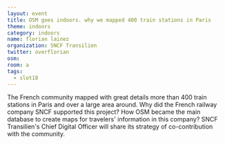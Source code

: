 ```yaml
---
layout: event
title: OSM goes indoors. why we mapped 400 train stations in Paris
theme: indoors
category: indoors
name: florian lainez
organization: SNCF Transilien
twitter: overflorian
osm:
room: a
tags:
  - slot18
---
```

The French community mapped with great details more than 400 train stations in Paris and over a large area around. Why did the French railway company SNCF supported this project? How OSM became the main database to create maps for travelers' information in this company? SNCF Transilien's Chief Digital Officer will share its strategy of co-contribution with the community.
